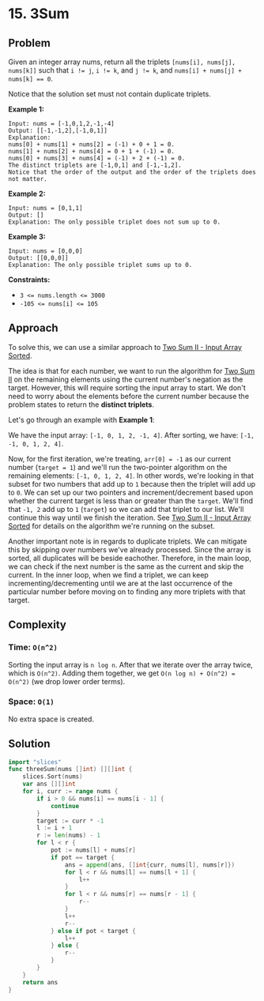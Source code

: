 # 15. 3Sum

## Problem

Given an integer array nums, return all the triplets `[nums[i], nums[j], nums[k]]` such that `i != j`, `i != k`, and `j != k`, and `nums[i] + nums[j] + nums[k] == 0`.

Notice that the solution set must not contain duplicate triplets.

**Example 1:**

```
Input: nums = [-1,0,1,2,-1,-4]
Output: [[-1,-1,2],[-1,0,1]]
Explanation:
nums[0] + nums[1] + nums[2] = (-1) + 0 + 1 = 0.
nums[1] + nums[2] + nums[4] = 0 + 1 + (-1) = 0.
nums[0] + nums[3] + nums[4] = (-1) + 2 + (-1) = 0.
The distinct triplets are [-1,0,1] and [-1,-1,2].
Notice that the order of the output and the order of the triplets does not matter.

```

**Example 2:**

```
Input: nums = [0,1,1]
Output: []
Explanation: The only possible triplet does not sum up to 0.

```

**Example 3:**

```
Input: nums = [0,0,0]
Output: [[0,0,0]]
Explanation: The only possible triplet sums up to 0.

```

**Constraints:**

- `3 <= nums.length <= 3000`
- `-105 <= nums[i] <= 105`

## Approach
To solve this, we can use a similar approach to [Two Sum II - Input Array Sorted](https://ammarahmed.ca/medium/two-sum-ii-input-array-sorted). 

The idea is that for each number, we want to run the algorithm for [Two Sum II](https://ammarahmed.ca/medium/two-sum-ii-input-array-sorted) on the remaining elements using the current number's negation as the target. However, this will require sorting the input array to start. We don't need to worry about the elements before the current number because the problem states to return the **distinct triplets**. 

Let's go through an example with **Example 1**:

We have the input array: `[-1, 0, 1, 2, -1, 4]`. After sorting, we have: `[-1, -1, 0, 1, 2, 4]`.

Now, for the first iteration, we're treating, `arr[0] = -1` as our current number (`target = 1`) and we'll run the two-pointer algorithm on the remaining elements: `[-1, 0, 1, 2, 4]`. In other words, we're looking in that subset for two numbers that add up to `1` because then the triplet will add up to `0`. We can set up our two pointers and increment/decrement based upon whether the current target is less than or greater than the `target`. We'll find that `-1, 2` add up to `1` (`target`) so we can add that triplet to our list. We'll continue this way until we finish the iteration. See [Two Sum II - Input Array Sorted](https://ammarahmed.ca/medium/two-sum-ii-input-array-sorted) for details on the algorithm we're running on the subset.

Another important note is in regards to duplicate triplets. We can mitigate this by skipping over numbers we've already processed. Since the array is sorted, all duplicates will be beside eachother. Therefore, in the main loop, we can check if the next number is the same as the current and skip the current. In the inner loop, when we find a triplet, we can keep incrementing/decrementing until we are at the last occurrence of the particular number before moving on to finding any more triplets with that target.

## Complexity
### Time: `O(n^2)`
Sorting the input array is `n log n`. After that we iterate over the array twice, which is `O(n^2)`. Adding them together, we get `O(n log n) + O(n^2) = O(n^2)` (we drop lower order terms).

### Space: `O(1)`
No extra space is created.

## Solution

```go
import "slices"
func threeSum(nums []int) [][]int {
	slices.Sort(nums)
	var ans [][]int
	for i, curr := range nums {
		if i > 0 && nums[i] == nums[i - 1] {
			continue
		}
		target := curr * -1
		l := i + 1
		r := len(nums) - 1
		for l < r {
			pot := nums[l] + nums[r]
			if pot == target {
				ans = append(ans, []int{curr, nums[l], nums[r]})
				for l < r && nums[l] == nums[l + 1] {
					l++
				}
				for l < r && nums[r] == nums[r - 1] {
					r--
				}
				l++
				r--
			} else if pot < target {
				l++
			} else {
				r--
			}
		}
	}
	return ans
}
```
